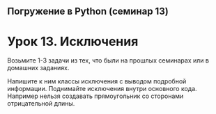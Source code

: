 ## Погружение в Python (семинар 13)
# Урок 13. Исключения
Возьмите 1-3 задачи из тех, что были на прошлых
семинарах или в домашних заданиях. 

Напишите к ним классы исключения с выводом подробной информации.
Поднимайте исключения внутри основного кода. Например
нельзя создавать прямоугольник со сторонами
отрицательной длины.

